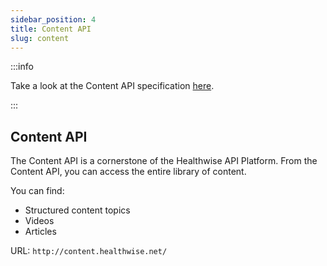 ```yaml
---
sidebar_position: 4
title: Content API
slug: content
---
```


:::info

Take a look at the Content API specification [here](/api/content/spec).

:::

## Content API
The Content API is a cornerstone of the Healthwise API Platform. From the Content API, you can access the entire library of content.

You can find:
- Structured content topics
- Videos
- Articles

URL: `http://content.healthwise.net/`